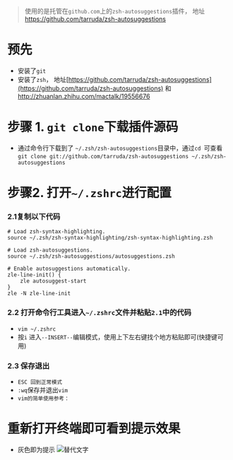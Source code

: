 > 使用的是托管在`github.com`上的`zsh-autosuggestions`插件，
> 地址 https://github.com/tarruda/zsh-autosuggestions

# 预先
* 安装了`git`
* 安装了`zsh`，
地址[https://github.com/tarruda/zsh-autosuggestions](https://github.com/tarruda/zsh-autosuggestions)
和 http://zhuanlan.zhihu.com/mactalk/19556676
# 步骤 1.  `git clone`下载插件源码
* 通过命令行下载到了 `~/.zsh/zsh-autosuggestions`目录中，通过`cd `可查看
`git clone git://github.com/tarruda/zsh-autosuggestions ~/.zsh/zsh-autosuggestions`

# 步骤2. 打开`~/.zshrc`进行配置
### 2.1复制以下代码
```
# Load zsh-syntax-highlighting.
source ~/.zsh/zsh-syntax-highlighting/zsh-syntax-highlighting.zsh

# Load zsh-autosuggestions.
source ~/.zsh/zsh-autosuggestions/autosuggestions.zsh

# Enable autosuggestions automatically.
zle-line-init() {
    zle autosuggest-start
}
zle -N zle-line-init
```
### 2.2 打开命令行工具进入`~/.zshrc`文件并粘贴`2.1`中的代码
* `vim ~/.zshrc`
* 按`i` 进入``--INSERT--``编辑模式，使用上下左右键找个地方粘贴即可(快捷键可用)
### 2.3 保存退出
* `ESC 回到正常模式`
* `:wq`保存并退出`vim`
* `vim的简单使用参考：`

# 重新打开终端即可看到提示效果
* 灰色即为提示
![替代文字](https://wt-prj.oss.aliyuncs.com/45abdee9c0124e559d11d3abb979c0b7/81cfbbc4-0edd-4810-a4a7-8bb5f5977877.png)
